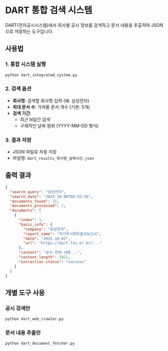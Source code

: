# DART 통합 검색 시스템

DART(전자공시시스템)에서 회사별 공시 정보를 검색하고 문서 내용을 추출하여 JSON으로 저장하는 도구입니다.

## 사용법

### 1. 통합 시스템 실행
```bash
python dart_integrated_system.py
```

### 2. 검색 옵션
- **회사명**: 검색할 회사명 입력 (예: 삼성전자)
- **최대 문서 수**: 가져올 문서 개수 (기본: 5개)
- **검색 기간**:
  - 최근 N일간 검색
  - 구체적인 날짜 범위 (YYYY-MM-DD 형식)

### 3. 결과 저장
- JSON 파일로 자동 저장
- 파일명: `dart_results_회사명_날짜시간.json`

## 출력 결과

```json
{
  "search_query": "삼성전자",
  "search_date": "2025-10-08T00:55:36",
  "documents_found": 15,
  "documents_processed": 2,
  "documents": [
    {
      "index": 1,
      "basic_info": {
        "company": "삼성전자",
        "report_name": "자기주식취득결과보고서",
        "date": "2025.10.02",
        "url": "https://dart.fss.or.kr/..."
      },
      "content": "문서 전체 내용...",
      "content_length": 5021,
      "extraction_status": "success"
    }
  ]
}
```

## 개별 도구 사용

### 공시 검색만
```bash
python dart_web_crawler.py
```

### 문서 내용 추출만
```bash
python dart_document_fetcher.py
```